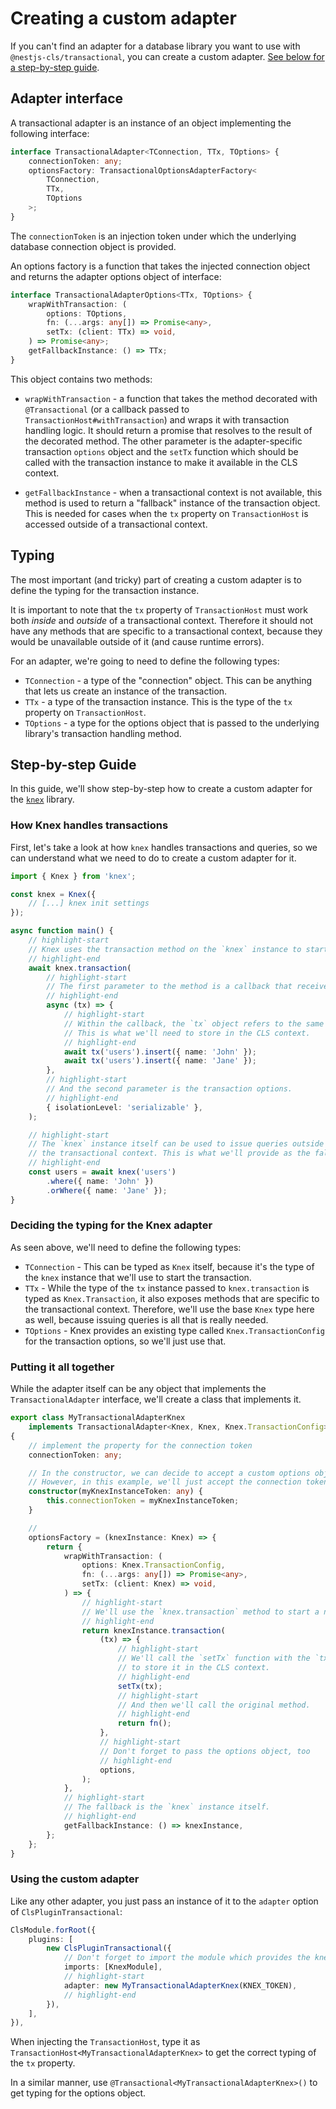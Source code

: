 # Creating a custom adapter

If you can't find an adapter for a database library you want to use with `@nestjs-cls/transactional`, you can create a custom adapter. [See below for a step-by-step guide](#step-by-step-guide).

## Adapter interface

A transactional adapter is an instance of an object implementing the following interface:

```ts
interface TransactionalAdapter<TConnection, TTx, TOptions> {
    connectionToken: any;
    optionsFactory: TransactionalOptionsAdapterFactory<
        TConnection,
        TTx,
        TOptions
    >;
}
```

The `connectionToken` is an injection token under which the underlying database connection object is provided.

An options factory is a function that takes the injected connection object and returns the adapter options object of interface:

```ts
interface TransactionalAdapterOptions<TTx, TOptions> {
    wrapWithTransaction: (
        options: TOptions,
        fn: (...args: any[]) => Promise<any>,
        setTx: (client: TTx) => void,
    ) => Promise<any>;
    getFallbackInstance: () => TTx;
}
```

This object contains two methods:

-   `wrapWithTransaction` - a function that takes the method decorated with `@Transactional` (or a callback passed to `TransactionHost#withTransaction`) and wraps it with transaction handling logic. It should return a promise that resolves to the result of the decorated method.
    The other parameter is the adapter-specific transaction `options` object and the `setTx` function which should be called with the transaction instance to make it available in the CLS context.

-   `getFallbackInstance` - when a transactional context is not available, this method is used to return a "fallback" instance of the transaction object. This is needed for cases when the `tx` property on `TransactionHost` is accessed outside of a transactional context.

## Typing

The most important (and tricky) part of creating a custom adapter is to define the typing for the transaction instance.

It is important to note that the `tx` property of `TransactionHost` must work both _inside_ and _outside_ of a transactional context. Therefore it should not have any methods that are specific to a transactional context, because they would be unavailable outside of it (and cause runtime errors).

For an adapter, we're going to need to define the following types:

-   `TConnection` - a type of the "connection" object. This can be anything that lets us create an instance of the transaction.
-   `TTx` - a type of the transaction instance. This is the type of the `tx` property on `TransactionHost`.
-   `TOptions` - a type for the options object that is passed to the underlying library's transaction handling method.

## Step-by-step Guide

In this guide, we'll show step-by-step how to create a custom adapter for the [`knex`](https://knexjs.org/) library.

### How Knex handles transactions

First, let's take a look at how `knex` handles transactions and queries, so we can understand what we need to do to create a custom adapter for it.

```ts
import { Knex } from 'knex';

const knex = Knex({
    // [...] knex init settings
});

async function main() {
    // highlight-start
    // Knex uses the transaction method on the `knex` instance to start a new transaction.
    // highlight-end
    await knex.transaction(
        // highlight-start
        // The first parameter to the method is a callback that receives a `tx` object.
        // highlight-end
        async (tx) => {
            // highlight-start
            // Within the callback, the `tx` object refers to the same transaction instance.
            // This is what we'll need to store in the CLS context.
            // highlight-end
            await tx('users').insert({ name: 'John' });
            await tx('users').insert({ name: 'Jane' });
        },
        // highlight-start
        // And the second parameter is the transaction options.
        // highlight-end
        { isolationLevel: 'serializable' },
    );

    // highlight-start
    // The `knex` instance itself can be used to issue queries outside of
    // the transactional context. This is what we'll provide as the fallback.
    // highlight-end
    const users = await knex('users')
        .where({ name: 'John' })
        .orWhere({ name: 'Jane' });
}
```

### Deciding the typing for the Knex adapter

As seen above, we'll need to define the following types:

-   `TConnection` - This can be typed as `Knex` itself, because it's the type of the `knex` instance that we'll use to start the transaction.
-   `TTx` - While the type of the `tx` instance passed to `knex.transaction` is typed as `Knex.Transaction`, it also exposes methods that are specific to the transactional context. Therefore, we'll use the base `Knex` type here as well, because issuing queries is all that is really needed.
-   `TOptions` - Knex provides an existing type called `Knex.TransactionConfig` for the transaction options, so we'll just use that.

### Putting it all together

While the adapter itself can be any object that implements the `TransactionalAdapter` interface, we'll create a class that implements it.

```ts
export class MyTransactionalAdapterKnex
    implements TransactionalAdapter<Knex, Knex, Knex.TransactionConfig>
{
    // implement the property for the connection token
    connectionToken: any;

    // In the constructor, we can decide to accept a custom options object.
    // However, in this example, we'll just accept the connection token.
    constructor(myKnexInstanceToken: any) {
        this.connectionToken = myKnexInstanceToken;
    }

    //
    optionsFactory = (knexInstance: Knex) => {
        return {
            wrapWithTransaction: (
                options: Knex.TransactionConfig,
                fn: (...args: any[]) => Promise<any>,
                setTx: (client: Knex) => void,
            ) => {
                // highlight-start
                // We'll use the `knex.transaction` method to start a new transaction.
                // highlight-end
                return knexInstance.transaction(
                    (tx) => {
                        // highlight-start
                        // We'll call the `setTx` function with the `tx` instance
                        // to store it in the CLS context.
                        // highlight-end
                        setTx(tx);
                        // highlight-start
                        // And then we'll call the original method.
                        // highlight-end
                        return fn();
                    },
                    // highlight-start
                    // Don't forget to pass the options object, too
                    // highlight-end
                    options,
                );
            },
            // highlight-start
            // The fallback is the `knex` instance itself.
            // highlight-end
            getFallbackInstance: () => knexInstance,
        };
    };
}
```

### Using the custom adapter

Like any other adapter, you just pass an instance of it to the `adapter` option of `ClsPluginTransactional`:

```ts
ClsModule.forRoot({
    plugins: [
        new ClsPluginTransactional({
            // Don't forget to import the module which provides the knex instance
            imports: [KnexModule],
            // highlight-start
            adapter: new MyTransactionalAdapterKnex(KNEX_TOKEN),
            // highlight-end
        }),
    ],
}),
```

When injecting the `TransactionHost`, type it as `TransactionHost<MyTransactionalAdapterKnex>` to get the correct typing of the `tx` property.

In a similar manner, use `@Transactional<MyTransactionalAdapterKnex>()` to get typing for the options object.
